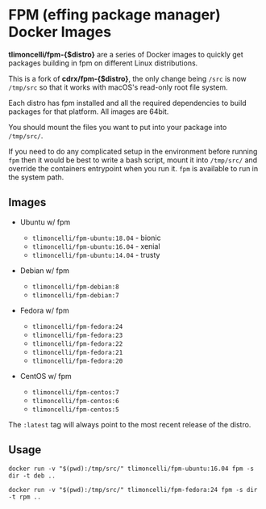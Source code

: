 # FPM (effing package manager) Docker Images

**tlimoncelli/fpm-{$distro}** are a series of Docker images to quickly get packages building in fpm on different Linux distributions.

This is a fork of **cdrx/fpm-{$distro}**, the only change being `/src`
is now `/tmp/src` so that it works with macOS's read-only root file
system.

Each distro has fpm installed and all the required dependencies to build packages for that platform. All images are 64bit.

You should mount the files you want to put into your package into `/tmp/src/`.

If you need to do any complicated setup in the environment before running `fpm` then it would be best to write a bash script, mount it into `/tmp/src/` and override the containers entrypoint when you run it. `fpm` is available to run in the system path.

## Images

* Ubuntu w/ fpm
  * `tlimoncelli/fpm-ubuntu:18.04` - bionic
  * `tlimoncelli/fpm-ubuntu:16.04` - xenial
  * `tlimoncelli/fpm-ubuntu:14.04` - trusty

* Debian w/ fpm
  * `tlimoncelli/fpm-debian:8`
  * `tlimoncelli/fpm-debian:7`

* Fedora w/ fpm
  * `tlimoncelli/fpm-fedora:24`
  * `tlimoncelli/fpm-fedora:23`
  * `tlimoncelli/fpm-fedora:22`
  * `tlimoncelli/fpm-fedora:21`
  * `tlimoncelli/fpm-fedora:20`

* CentOS w/ fpm
  * `tlimoncelli/fpm-centos:7`
  * `tlimoncelli/fpm-centos:6`
  * `tlimoncelli/fpm-centos:5`

The `:latest` tag will always point to the most recent release of the distro.

## Usage

```
docker run -v "$(pwd):/tmp/src/" tlimoncelli/fpm-ubuntu:16.04 fpm -s dir -t deb ..
```

```
docker run -v "$(pwd):/tmp/src/" tlimoncelli/fpm-fedora:24 fpm -s dir -t rpm ..
```
